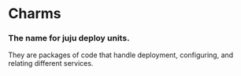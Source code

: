 #  Charms

### The name for juju deploy units.

They are packages of code that handle deployment, configuring, and relating different services.